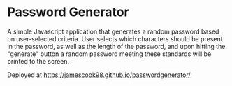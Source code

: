 # Password Generator

A simple Javascript application that generates a random password based on user-selected criteria. User selects which characters should be present in the password, as well as the length of the password, and upon hitting the "generate" button a random password meeting these standards will be printed to the screen.

Deployed at https://jamescook98.github.io/passwordgenerator/
